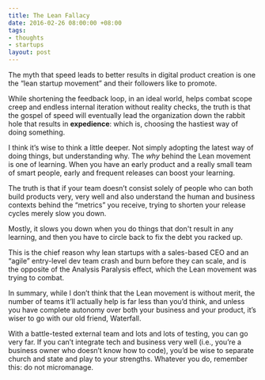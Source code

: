 ```yaml
---
title: The Lean Fallacy
date: 2016-02-26 08:00:00 +08:00
tags:
- thoughts
- startups
layout: post
---
```


The myth that speed leads to better results in digital product creation is one the “lean startup movement” and their followers like to promote.

While shortening the feedback loop, in an ideal world, helps combat scope creep and endless internal iteration without reality checks, the truth is that the gospel of speed will eventually lead the organization down the rabbit hole that results in **expedience**: which is, choosing the hastiest way of doing something.

I think it’s wise to think a little deeper. Not simply adopting the latest way of doing things, but understanding why. The *why* behind the Lean movement is one of learning. When you have an early product and a really small team of smart people, early and frequent releases can boost your learning.

The truth is that if your team doesn’t consist solely of people who can both build products very, very well and also understand the human and business contexts behind the “metrics” you receive, trying to shorten your release cycles merely slow you down.

Mostly, it slows you down when you do things that don't result in any learning, and then you have to circle back to fix the debt you racked up.

This is the chief reason why lean startups with a sales-based CEO and an “agile” entry-level dev team crash and burn before they can scale, and is the opposite of the Analysis Paralysis effect, which the Lean movement was trying to combat.

In summary, while I don’t think that the Lean movement is without merit,  the number of teams it’ll actually help is far less than you’d think, and unless you have complete autonomy over both your business and your product, it’s wiser to go with our old friend, Waterfall. 

With a battle-tested external team and lots and lots of testing, you can go very far. If you can’t integrate tech and business very well (i.e., you’re a business owner who doesn’t know how to code), you’d be wise to separate church and state and play to your strengths. Whatever you do, remember this: do not micromanage.
